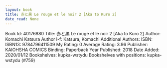 ```yaml
---
layout: book
title: 赤と黒 Le rouge et le noir 2 [Aka to Kuro 2]
date_read: None
---
```


Book Id: 40176880
Title: 赤と黒 Le rouge et le noir 2 [Aka to Kuro 2]
Author: Komachi Katsura
Author l-f: Katsura, Komachi
Additional Authors: 
ISBN: 
ISBN13: 9784796411509
My Rating: 0
Average Rating: 3.96
Publisher: KAIOHSHA COMICS
Binding: Paperback
Year Published: 2018
Date Added: 2020/01/12
Bookshelves: kupka-wstydu
Bookshelves with positions: kupka-wstydu (#759)

